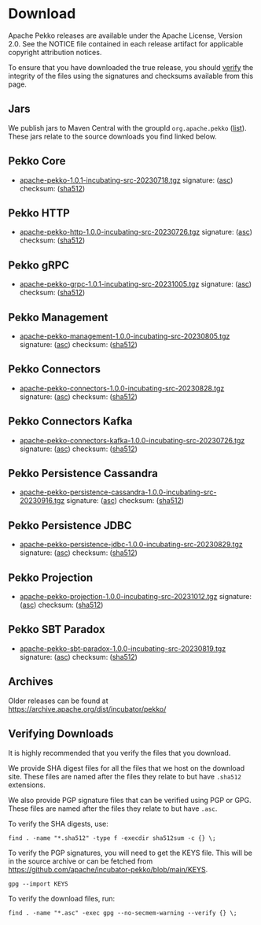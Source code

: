 # Download

Apache Pekko releases are available under the Apache License, Version 2.0.
See the NOTICE file contained in each release artifact for applicable copyright attribution notices.

To ensure that you have downloaded the true release, you should [verify](#verifying-downloads) the integrity of the
files using the signatures and checksums available from this page.

## Jars

We publish jars to Maven Central with the groupId `org.apache.pekko` ([list](https://mvnrepository.com/artifact/org.apache.pekko)).
These jars relate to the source downloads you find linked below.

## Pekko Core

* [apache-pekko-1.0.1-incubating-src-20230718.tgz](https://www.apache.org/dyn/closer.lua/incubator/pekko/1.0.1/apache-pekko-1.0.1-incubating-src-20230718.tgz) signature: ([asc](https://dlcdn.apache.org/incubator/pekko/1.0.1/apache-pekko-1.0.1-incubating-src-20230718.tgz.asc)) checksum: ([sha512](https://dlcdn.apache.org/incubator/pekko/1.0.1/apache-pekko-1.0.1-incubating-src-20230718.tgz.sha512))            

## Pekko HTTP

* [apache-pekko-http-1.0.0-incubating-src-20230726.tgz](https://www.apache.org/dyn/closer.lua/incubator/pekko/HTTP-1.0.0/apache-pekko-http-1.0.0-incubating-src-20230726.tgz) signature: ([asc](https://dlcdn.apache.org/incubator/pekko/HTTP-1.0.0/apache-pekko-http-1.0.0-incubating-src-20230726.tgz.asc)) checksum: ([sha512](https://dlcdn.apache.org/incubator/pekko/HTTP-1.0.0/apache-pekko-http-1.0.0-incubating-src-20230726.tgz.sha512))

## Pekko gRPC

* [apache-pekko-grpc-1.0.1-incubating-src-20231005.tgz](https://www.apache.org/dyn/closer.lua/incubator/pekko/GRPC-1.0.1/apache-pekko-grpc-1.0.1-incubating-src-20231005.tgz) signature: ([asc](https://dlcdn.apache.org/incubator/pekko/GRPC-1.0.1/apache-pekko-grpc-1.0.1-incubating-src-20231005.tgz.asc)) checksum: ([sha512](https://dlcdn.apache.org/incubator/pekko/GRPC-1.0.1/apache-pekko-grpc-1.0.1-incubating-src-20231005.tgz.sha512))

## Pekko Management

* [apache-pekko-management-1.0.0-incubating-src-20230805.tgz](https://www.apache.org/dyn/closer.lua/incubator/pekko/MANAGEMENT-1.0.0/apache-pekko-management-1.0.0-incubating-src-20230805.tgz) signature: ([asc](https://dlcdn.apache.org/incubator/pekko/MANAGEMENT-1.0.0/apache-pekko-management-1.0.0-incubating-src-20230805.tgz.asc)) checksum: ([sha512](https://dlcdn.apache.org/incubator/pekko/MANAGEMENT-1.0.0/apache-pekko-management-1.0.0-incubating-src-20230805.tgz.sha512))

## Pekko Connectors

* [apache-pekko-connectors-1.0.0-incubating-src-20230828.tgz](https://www.apache.org/dyn/closer.lua/incubator/pekko/CONNECTORS-1.0.0/apache-pekko-connectors-1.0.0-incubating-src-20230828.tgz) signature: ([asc](https://dlcdn.apache.org/incubator/pekko/CONNECTORS-1.0.0/apache-pekko-connectors-1.0.0-incubating-src-20230828.tgz.asc)) checksum: ([sha512](https://dlcdn.apache.org/incubator/pekko/CONNECTORS-1.0.0/apache-pekko-connectors-1.0.0-incubating-src-20230828.tgz.sha512))

## Pekko Connectors Kafka

* [apache-pekko-connectors-kafka-1.0.0-incubating-src-20230726.tgz](https://www.apache.org/dyn/closer.lua/incubator/pekko/CONNECTORS-KAFKA-1.0.0/apache-pekko-connectors-kafka-1.0.0-incubating-src-20230726.tgz) signature: ([asc](https://dlcdn.apache.org/incubator/pekko/CONNECTORS-KAFKA-1.0.0/apache-pekko-connectors-kafka-1.0.0-incubating-src-20230726.tgz.asc)) checksum: ([sha512](https://dlcdn.apache.org/incubator/pekko/CONNECTORS-KAFKA-1.0.0/apache-pekko-connectors-kafka-1.0.0-incubating-src-20230726.tgz.sha512))

## Pekko Persistence Cassandra

* [apache-pekko-persistence-cassandra-1.0.0-incubating-src-20230916.tgz](https://www.apache.org/dyn/closer.lua/incubator/pekko/PERSISTENCE_CASSANDRA-1.0.0/apache-pekko-persistence-cassandra-1.0.0-incubating-src-20230916.tgz) signature: ([asc](https://dlcdn.apache.org/incubator/pekko/PERSISTENCE_CASSANDRA-1.0.0/apache-pekko-persistence-cassandra-1.0.0-incubating-src-20230916.tgz.asc)) checksum: ([sha512](https://dlcdn.apache.org/incubator/pekko/PERSISTENCE_CASSANDRA-1.0.0/apache-pekko-persistence-cassandra-1.0.0-incubating-src-20230916.tgz.sha512))

## Pekko Persistence JDBC

* [apache-pekko-persistence-jdbc-1.0.0-incubating-src-20230829.tgz](https://www.apache.org/dyn/closer.lua/incubator/pekko/PERSISTENCE-JDBC-1.0.0/apache-pekko-persistence-jdbc-1.0.0-incubating-src-20230829.tgz) signature: ([asc](https://dlcdn.apache.org/incubator/pekko/PERSISTENCE-JDBC-1.0.0/apache-pekko-persistence-jdbc-1.0.0-incubating-src-20230829.tgz.asc)) checksum: ([sha512](https://dlcdn.apache.org/incubator/pekko/PERSISTENCE-JDBC-1.0.0/apache-pekko-persistence-jdbc-1.0.0-incubating-src-20230829.tgz.sha512))

## Pekko Projection

* [apache-pekko-projection-1.0.0-incubating-src-20231012.tgz](https://www.apache.org/dyn/closer.lua/incubator/pekko/PROJECTION-1.0.0/apache-pekko-projection-1.0.0-incubating-src-20231012.tgz) signature: ([asc](https://dlcdn.apache.org/incubator/pekko/PROJECTION-1.0.0/apache-pekko-projection-1.0.0-incubating-src-20231012.tgz.asc)) checksum: ([sha512](https://dlcdn.apache.org/incubator/pekko/PROJECTION-1.0.0/apache-pekko-projection-1.0.0-incubating-src-20231012.tgz.sha512))

## Pekko SBT Paradox

* [apache-pekko-sbt-paradox-1.0.0-incubating-src-20230819.tgz](https://www.apache.org/dyn/closer.lua/incubator/pekko/SBT-PARADOX-1.0.0/apache-pekko-sbt-paradox-1.0.0-incubating-src-20230819.tgz) signature: ([asc](https://dlcdn.apache.org/incubator/pekko/SBT-PARADOX-1.0.0/apache-pekko-sbt-paradox-1.0.0-incubating-src-20230819.tgz.asc)) checksum: ([sha512](https://dlcdn.apache.org/incubator/pekko/SBT-PARADOX-1.0.0/apache-pekko-sbt-paradox-1.0.0-incubating-src-20230819.tgz.sha512))

## Archives

Older releases can be found at https://archive.apache.org/dist/incubator/pekko/

## Verifying Downloads

It is highly recommended that you verify the files that you download.

We provide SHA digest files for all the files that we host on the download site. These files 
are named after the files they relate to but have `.sha512` extensions.

We also provide PGP signature files that can be verified using PGP or GPG. These files
are named after the files they relate to but have `.asc`.

To verify the SHA digests, use:
```
find . -name "*.sha512" -type f -execdir sha512sum -c {} \;
```

To verify the PGP signatures, you will need to get the KEYS file. This will be in the source archive
or can be fetched from https://github.com/apache/incubator-pekko/blob/main/KEYS.

```
gpg --import KEYS
```

To verify the download files, run:
```
find . -name "*.asc" -exec gpg --no-secmem-warning --verify {} \;
```

